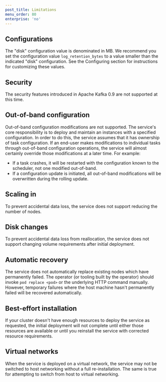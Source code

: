 ```yaml
---
post_title: Limitations
menu_order: 80
enterprise: 'no'
---
```


## Configurations

The "disk" configuration value is denominated in MB. We recommend you set the configuration value `log_retention_bytes` to a value smaller than the indicated "disk" configuration. See the Configuring section for instructions for customizing these values.

## Security

The security features introduced in Apache Kafka 0.9 are not supported at this time.

## Out-of-band configuration

Out-of-band configuration modifications are not supported. The service's core responsibility is to deploy and maintain an instances with a specified configuration. In order to do this, the service assumes that it has ownership of task configuration. If an end-user makes modifications to individual tasks through out-of-band configuration operations, the service will almost certainly override those modifications at a later time. For example:
- If a task crashes, it will be restarted with the configuration known to the scheduler, not one modified out-of-band.
- If a configuration update is initiated, all out-of-band modifications will be overwritten during the rolling update.

## Scaling in

To prevent accidental data loss, the service does not support reducing the number of nodes.

## Disk changes

To prevent accidental data loss from reallocation, the service does not support changing volume requirements after initial deployment.

## Automatic recovery

The service does not automatically replace existing nodes which have permanently failed. The operator (or tooling built by the operator) should invoke `pod replace <pod>` or the underlying HTTP command manually. However, temporary failures where the host machine hasn't permanently failed will be recovered automatically.

## Best-effort installation

If your cluster doesn't have enough resources to deploy the service as requested, the initial deployment will not complete until either those resources are available or until you reinstall the service with corrected resource requirements.

## Virtual networks

When the service is deployed on a virtual network, the service may not be switched to host networking without a full re-installation. The same is true for attempting to switch from host to virtual networking.
